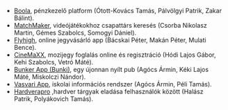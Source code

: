  - [Boola](https://github.com/2023-2024-nappali-vizsgaremek/boola-zakar-otott-palvolgyi), pénzkezelő platform (Ótott-Kovács Tamás, Pálvölgyi Patrik, Zakar Bálint).
 - [MatchMaker](https://github.com/2023-2024-nappali-vizsgaremek/matchmaker-csorba-gemes), videójátékokhoz csapattárs keresés (Csorba Nikolasz Martin, Gémes Szabolcs, Somogyi Dániel). 
 - [Flyhigh](https://github.com/2023-2024-nappali-vizsgaremek/flyhigh-makan-mulati-bacskai), online jegyvásárló app (Bácskai Péter, Makán Péter, Mulati Bence).
 - [CineMaXX](https://github.com/2023-2024-nappali-vizsgaremek/cinemaxx-kehi-hodi-vetro), mozijegy foglalás online és regisztráció (Hódi Lajos Gábor, Kehi Szabolcs, Vetró Máté).
 - [Bunker App (Bunki)](https://github.com/2023-2024-nappali-vizsgaremek/bunker-keki-agocs-miskolczi/), egy újonnan nyílt pub (Agócs Ármin, Kéki Lajos Máté, Miskolczi Nándor).
 - [Vasvari App](https://github.com/2023-2024-nappali-vizsgaremek/vasvari-app-peli-bukvity),  iskolai információs rendszer (Agócs Ármin, Péli Tamás).
 - [Hardverapro](https://github.com/2023-2024-nappali-vizsgaremek/hardverapro-polyakovich-halasz) ,hardver tárgyak eladása felhasználók között (Halász Patrik, 	Polyákovich Tamás).
